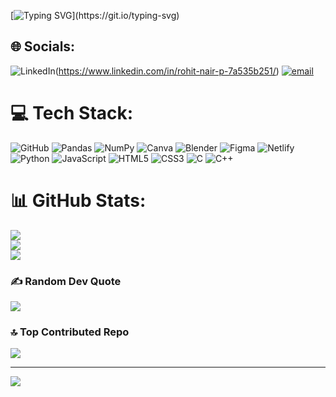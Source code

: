 [![Typing SVG](https://readme-typing-svg.demolab.com?font=Fira+Code&weight=500&size=30&pause=1000&color=0DF75C&width=435&lines=Hi+There!!!;I+am+Rohit+Nair+P+!)](https://git.io/typing-svg)
## 🌐 Socials:
![LinkedIn](https://img.shields.io/badge/LinkedIn-%230077B5.svg?logo=linkedin&logoColor=white)(https://www.linkedin.com/in/rohit-nair-p-7a535b251/) [![email](https://img.shields.io/badge/Email-D14836?logo=gmail&logoColor=white)](mailto:rohitnairmuttathethu@gmail.com) 

# 💻 Tech Stack:
![GitHub](https://img.shields.io/badge/github-%23121011.svg?style=for-the-badge&logo=github&logoColor=white) ![Pandas](https://img.shields.io/badge/pandas-%23150458.svg?style=for-the-badge&logo=pandas&logoColor=white) ![NumPy](https://img.shields.io/badge/numpy-%23013243.svg?style=for-the-badge&logo=numpy&logoColor=white) ![Canva](https://img.shields.io/badge/Canva-%2300C4CC.svg?style=for-the-badge&logo=Canva&logoColor=white) ![Blender](https://img.shields.io/badge/blender-%23F5792A.svg?style=for-the-badge&logo=blender&logoColor=white) ![Figma](https://img.shields.io/badge/figma-%23F24E1E.svg?style=for-the-badge&logo=figma&logoColor=white) ![Netlify](https://img.shields.io/badge/netlify-%23000000.svg?style=for-the-badge&logo=netlify&logoColor=#00C7B7) ![Python](https://img.shields.io/badge/python-3670A0?style=for-the-badge&logo=python&logoColor=ffdd54) ![JavaScript](https://img.shields.io/badge/javascript-%23323330.svg?style=for-the-badge&logo=javascript&logoColor=%23F7DF1E) ![HTML5](https://img.shields.io/badge/html5-%23E34F26.svg?style=for-the-badge&logo=html5&logoColor=white) ![CSS3](https://img.shields.io/badge/css3-%231572B6.svg?style=for-the-badge&logo=css3&logoColor=white) ![C](https://img.shields.io/badge/c-%2300599C.svg?style=for-the-badge&logo=c&logoColor=white) ![C++](https://img.shields.io/badge/c++-%2300599C.svg?style=for-the-badge&logo=c%2B%2B&logoColor=white)
# 📊 GitHub Stats:
![](https://github-readme-stats.vercel.app/api?username=Vegapunk-debug&theme=dark&hide_border=false&include_all_commits=false&count_private=false)<br/>
![](https://nirzak-streak-stats.vercel.app/?user=Vegapunk-debug&theme=dark&hide_border=false)<br/>
![](https://github-readme-stats.vercel.app/api/top-langs/?username=Vegapunk-debug&theme=dark&hide_border=false&include_all_commits=false&count_private=false&layout=compact)

### ✍️ Random Dev Quote
![](https://quotes-github-readme.vercel.app/api?type=horizontal&theme=radical)

### 🔝 Top Contributed Repo
![](https://github-contributor-stats.vercel.app/api?username=Vegapunk-debug&limit=5&theme=dark&combine_all_yearly_contributions=true)

---
[![](https://visitcount.itsvg.in/api?id=Vegapunk-debug&icon=2&color=1)](https://visitcount.itsvg.in)

<!-- Proudly created with GPRM ( https://gprm.itsvg.in ) -->
